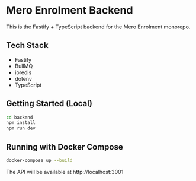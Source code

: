 # Mero Enrolment Backend

This is the Fastify + TypeScript backend for the Mero Enrolment monorepo.

## Tech Stack
- Fastify
- BullMQ
- ioredis
- dotenv
- TypeScript

## Getting Started (Local)

```bash
cd backend
npm install
npm run dev
```

## Running with Docker Compose

```bash
docker-compose up --build
```

The API will be available at http://localhost:3001 
